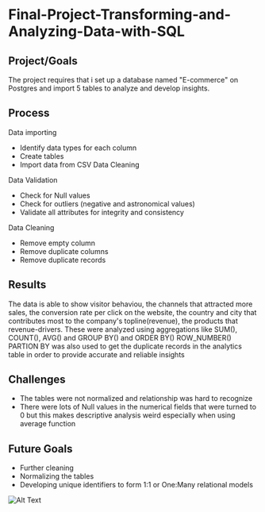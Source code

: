 # Final-Project-Transforming-and-Analyzing-Data-with-SQL

## Project/Goals
The project requires that i set up a database named "E-commerce" on Postgres and import 5 tables to analyze and develop insights.
## Process
Data importing
 - Identify data types for each column
 - Create tables
 - Import data from CSV
Data Cleaning

Data Validation
 - Check for Null values
 - Check for outliers (negative and astronomical values)
 - Validate all attributes for integrity and consistency

Data Cleaning
 - Remove empty column
 - Remove duplicate columns
 - Remove duplicate records

## Results
The data is able to show visitor behaviou, the channels that attracted more sales, the conversion rate per click on the website, the country and city that contributes most to the company's topline(revenue), the products that revenue-drivers.
These were analyzed using aggregations like SUM(), COUNT(), AVG() and GROUP BY() and ORDER BY()
ROW_NUMBER() PARTION BY was also used to get the duplicate records in the analytics table in order to provide accurate and reliable insights

## Challenges 
- The tables were not normalized and relationship was hard to recognize
- There were lots of Null values in the numerical fields that were turned to 0 but this makes descriptive analysis weird especially when using average function


## Future Goals
- Further cleaning
- Normalizing the tables
- Developing unique identifiers to form 1:1 or One:Many relational models  

![Alt Text](schema.jpg)
